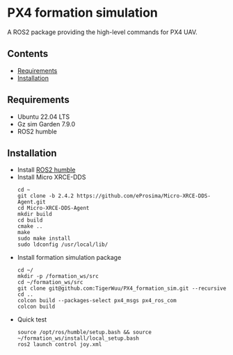 # PX4 formation simulation
A ROS2 package providing the high-level commands for PX4 UAV.

## Contents

* [Requirements](#requirements)
* [Installation](#installation)

## Requirements
* Ubuntu 22.04 LTS
* Gz sim Garden 7.9.0
* ROS2 humble

## Installation
* Install [ROS2 humble](https://docs.ros.org/en/humble/Installation/Ubuntu-Install-Debs.html)
* Install Micro XRCE-DDS
  ```
  cd ~
  git clone -b 2.4.2 https://github.com/eProsima/Micro-XRCE-DDS-Agent.git
  cd Micro-XRCE-DDS-Agent
  mkdir build
  cd build
  cmake ..
  make
  sudo make install
  sudo ldconfig /usr/local/lib/
  ```
* Install formation simulation package
  ```
  cd ~/
  mkdir -p /formation_ws/src
  cd ~/formation_ws/src 
  git clone git@github.com:TigerWuu/PX4_formation_sim.git --recursive
  cd ..
  colcon build --packages-select px4_msgs px4_ros_com
  colcon build
  ```
* Quick test
  ```
  source /opt/ros/humble/setup.bash && source ~/formation_ws/install/local_setup.bash
  ros2 launch control joy.xml 
  ```


  
